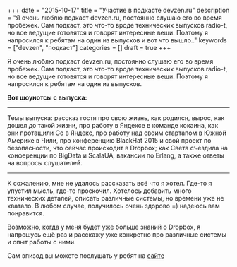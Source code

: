 +++
date = "2015-10-17"
title = "Участие в подкасте devzen.ru"
description = "Я очень люблю подкаст devzen.ru, постоянно слушаю его во время пробежек. Сам подкаст, это что-то вроде технических выпусков radio-t, но все ведущие готовятся и говорят интересные вещи. Поэтому я напросился к ребятам на один из выпусков и вот что вышло.."
keywords = ["devzen", "подкаст"]
categories = []
draft = true
+++

Я очень люблю подкаст devzen.ru, постоянно слушаю его во время пробежек. Сам подкаст, это что-то вроде технических выпусков radio-t, но все ведущие готовятся и говорят интересные вещи. Поэтому я напросился к ребятам на один из выпусков.

**Вот шоунотсы с выпуска:**

---
Темы выпуска: рассказ гостя про свою жизнь, как родился, вырос, как дошел до такой жизни, про работу в Яндексе в команде кокаина, как они протащили Go в Яндекс, про работу над своим стартапом в Южной Америке в Чили, про конференцию BlackHat 2015 и свой проект по безопасности, что сейчас происходит в Dropbox; как Света съездила на конференции по BigData и ScalaUA, вакансии по Erlang, а также ответы на вопросы слушателей.

---

К сожалению, мне не удалось рассказать всё что я хотел. Где-то я упустил мысль, где-то проскочил. Хотелось добавить много технических деталей, описать различные системы, но времени уже не хватало. В любом случае, получилось очень здорово =) надеюсь вам понравится.

Возможно, когда у меня будет уже больше знаний о Dropbox, я напрошусь ещё раз и расскажу уже конкретно про различные системы и опыт работы с ними. 

Сам эпизод вы можете послушать у ребят на [сайте](http://devzen.ru/episode-0063/)